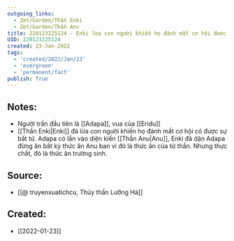```yaml
---
outgoing_links:
  - Zet/Garden/Thần Enki
  - Zet/Garden/Thần Anu
title: 220123225124 - Enki lừa con người khiến họ đánh mất cơ hội được bất tử
UID: 220123225124
created: 23-Jan-2022
tags:
  - 'created/2022/Jan/23'
  - 'evergreen'
  - 'permanent/fact'
publish: True
---
```

## Notes:
- Người trần đầu tiên là [[Adapa]], vua của [[Eridu]]
- [[Thần Enki|Enki]] đã lừa con người khiến họ đánh mất cơ hội có được sự bất tử. Adapa có lần vào diện kiến [[Thần Anu|Anu]], Enki đã dặn Adapa đừng ăn bất kỳ thức ăn Anu ban vì đó là thức ăn của tử thần. Nhưng thực chất, đó là thức ăn trường sinh.

## Source:
- [[@ truyenxuatichcu, Thủy thần Lưỡng Hà]]


## Created:
- [[2022-01-23]]
